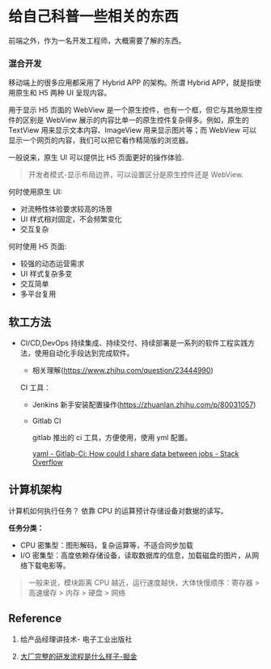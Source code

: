 # 给自己科普一些相关的东西

前端之外，作为一名开发工程师，大概需要了解的东西。

### 混合开发

移动端上的很多应用都采用了 Hybrid APP 的架构。所谓 Hybrid APP，就是指使用原生和 H5 两种 UI 呈现内容。

用于显示 H5 页面的 WebView 是一个原生控件，也有一个框，但它与其他原生控件的区别是 WebView 展示的内容比单一的原生控件复杂得多。例如，原生的 TextView 用来显示文本内容、ImageView 用来显示图片等；而 WebView 可以显示一个网页的内容，我们可以把它看作精简版的浏览器。

一般说来，原生 UI 可以提供比 H5 页面更好的操作体验.

> 开发者模式-显示布局边界，可以设置区分是原生控件还是 WebView.

何时使用原生 UI:

- 对流畅性体验要求较高的场景
- UI 样式相对固定，不会频繁变化
- 交互复杂

何时使用 H5 页面:

- 较强的动态运营需求
- UI 样式复杂多变
- 交互简单
- 多平台复用

## 软工方法

- CI/CD,DevOps 持续集成、持续交付、持续部署是一系列的软件工程实践方法，使用自动化手段达到完成软件。

  - 相关理解(https://www.zhihu.com/question/23444990)

  CI 工具：

  - Jenkins 新手安装配置操作(https://zhuanlan.zhihu.com/p/80031057)
  - Gitlab CI
  
    gitlab 推出的 ci 工具，方便使用，使用 yml 配置。

    [yaml - Gitlab-Ci: How could I share data between jobs - Stack Overflow](https://stackoverflow.com/questions/50358923/gitlab-ci-how-could-i-share-data-between-jobs)

## 计算机架构

计算机如何执行任务？ 依靠 CPU 的运算预计存储设备对数据的读写。

**任务分类：**

- CPU 密集型：图形解码，复杂运算等，不适合同步加载
- I/O 密集型：高度依赖存储设备，读取数据库的信息，加载磁盘的图片，从网络下载电影等。

> 一般来说，模块距离 CPU 越近，运行速度越快，大体快慢顺序：寄存器 > 高速缓存 > 内存 > 硬盘 > 网络

## Reference

1. 给产品经理讲技术- 电子工业出版社

2. [ 大厂完整的研发流程是什么样子-掘金](https://juejin.cn/post/6985486747874361374#heading-0)
